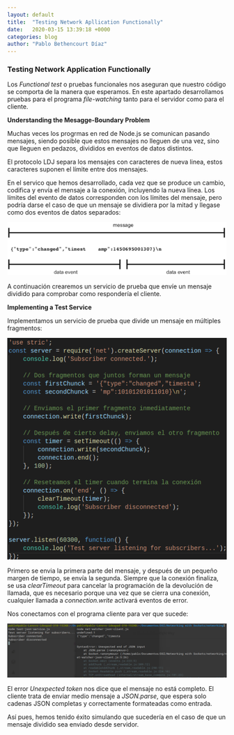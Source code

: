 ```yaml
---
layout: default
title:  "Testing Network Apllication Functionally"
date:   2020-03-15 13:39:18 +0000
categories: blog
author: "Pablo Bethencourt Díaz"
---
```


### Testing Network Application Functionally

Los *Functional test* o pruebas funcionales nos aseguran que nuestro código se comporta de la manera que esperamos. En este apartado desarrollamos pruebas para el programa *file-watching* tanto para el servidor como para el cliente.

**Understanding the Mesagge-Boundary Problem**

Muchas veces los progrmas en red de Node.js se comunican pasando mensajes, siendo posible que estos mensajes no lleguen de una vez, sino que lleguen en pedazos, divididos en eventos de datos distintos.

El protocolo LDJ separa los mensajes con caracteres de nueva linea, estos caracteres suponen el límite entre dos mensajes.

En el servico que hemos desarrollado, cada vez que se produce un cambio, codifica y envía el mensaje a la conexión, incluyendo la nueva línea. Los límites del evento de datos corresponden con los límites del mensaje, pero podría darse el caso de que un mensaje se dividiera por la mitad y llegase como dos eventos de datos separados:

![imagen16](images/cap16.png)

A continuación crearemos un servicio de prueba que envíe un mensaje dividido para comprobar como respondería el cliente.


**Implementing a Test Service**

Implementamos un servicio de prueba que divide un mensaje en múltiples fragmentos:

![imagen17](images/cap17.png)

Primero se envia la primera parte del mensaje, y después de un pequeño margen de tiempo, se envía la segunda.
Siempre que la conexión finaliza, se usa *clearTimeout* para cancelar la programación de la devolución de llamada, que es necesario porque una vez que se cierra una conexión, cualquier llamada a *connection.write* activará eventos de error.

Nos conectamos con el programa cliente para ver que sucede:

![imagen18](images/cap18.png)

El error *Unexpected token* nos dice que el mensaje no está completo. El cliente trata de enviar medio mensaje a *JSON.parse*, que espera solo cadenas JSON completas y correctamente formateadas como entrada. 

Así pues, hemos tenido éxito simulando que sucedería en el caso de que un mensaje dividido sea enviado desde servidor.